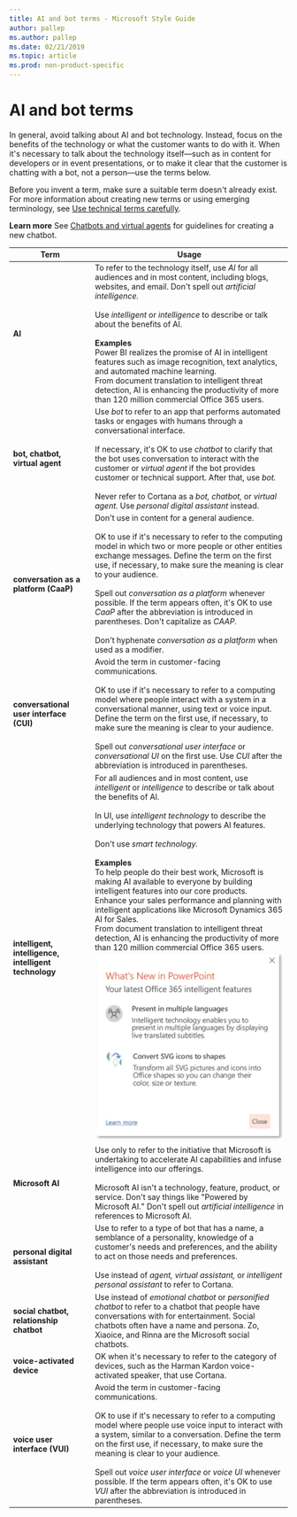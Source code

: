 ```yaml
---
title: AI and bot terms - Microsoft Style Guide
author: pallep
ms.author: pallep
ms.date: 02/21/2019
ms.topic: article
ms.prod: non-product-specific
---
```


# AI and bot terms

In general, avoid talking about AI and bot technology. Instead, focus on the benefits of the technology or what the customer wants to do with it. When it's necessary to talk about the technology itself—such as in content for developers or in event presentations, or to make it clear that the customer is chatting with a bot, not a person—use the terms below.  

Before you invent a term, make sure a suitable term doesn't already exist. For more information about creating new terms or using emerging terminology, see [Use technical terms carefully](~/word-choice/use-technical-terms-carefully.md).

**Learn more** See [Chatbots and virtual agents](~/chatbots-virtual-agents/index.md) for guidelines for creating a new chatbot.


|                 **Term**                 |                                                                                                                                                                                                                                                                                    **Usage**                                                                                                                                                                                                                                                                                     |
|------------------------------------------|----------------------------------------------------------------------------------------------------------------------------------------------------------------------------------------------------------------------------------------------------------------------------------------------------------------------------------------------------------------------------------------------------------------------------------------------------------------------------------------------------------------------------------------------------------------------------------|
|     **AI**     |                                                                                                                                                                                To refer to the technology itself, use *AI* for all audiences and in most content, including blogs, websites, and email. Don't spell out *artificial intelligence.*<br /><br /> Use *intelligent* or *intelligence* to describe or talk about the benefits of AI.<br /><br /> **Examples**<br />Power BI realizes the promise of AI in intelligent features such as image recognition, text analytics, and automated machine learning.<br />From document translation to intelligent threat detection, AI is enhancing the productivity of more than 120 million commercial Office 365 users.                                                               |
|                 **bot, chatbot, virtual agent**                  |                                                                   Use *bot* to refer to an app that performs automated tasks or engages with humans through a conversational interface.<br /><br />If necessary, it's OK to use *chatbot* to clarify that the bot uses conversation to interact with the customer or *virtual agent* if the bot provides customer or technical support. After that, use *bot.*<br /><br />Never refer to Cortana as a *bot, chatbot,* or *virtual agent.* Use *personal digital assistant* instead.                                                                                                            |
|  **conversation as a platform (CaaP)**   | Don't use in content for a general audience.<br /><br />OK to use if it's necessary to refer to the computing model in which two or more people or other entities exchange messages. Define the term on the first use, if necessary, to make sure the meaning is clear to your audience.<br /><br />Spell out *conversation as a platform* whenever possible. If the term appears often, it's OK to use *CaaP* after the abbreviation is introduced in parentheses. Don't capitalize as *CAAP.*<br /><br />Don't hyphenate *conversation as a platform* when used as a modifier. |
| **conversational user interface (CUI)**  |                            Avoid the term in customer-facing communications.<br /><br />OK to use if it's necessary to refer to a computing model where people interact with a system in a conversational manner, using text or voice input. Define the term on the first use, if necessary, to make sure the meaning is clear to your audience.<br /><br />Spell out *conversational user interface* or *conversational UI* on the first use. Use *CUI* after the abbreviation is introduced in parentheses.                             |
| **intelligent, intelligence, intelligent technology** |                                                                                                                                                            For all audiences and in most content, use *intelligent* or *intelligence* to describe or talk about the benefits of AI.<br /><br />In UI, use *intelligent technology* to describe the underlying technology that powers AI features.<br /><br />Don't use *smart technology.*<br /><br />**Examples**<br />To help people do their best work, Microsoft is making AI available to everyone by building intelligent features into our core products.<br />Enhance your sales performance and planning with intelligent applications like Microsoft Dynamics 365 AI for Sales.<br />From document translation to intelligent threat detection, AI is enhancing the productivity of more than 120 million commercial Office 365 users.<br />![](media/intelligent-feature-example.png)                                                                                                                               |
|      **Microsoft AI**      |                                                                                                                                                                                  Use only to refer to the initiative that Microsoft is undertaking to accelerate AI capabilities and infuse intelligence into our offerings.<br /><br />Microsoft AI isn't a technology, feature, product, or service. Don't say things like "Powered by Microsoft AI." Don't spell out *artificial intelligence* in references to Microsoft AI.                                                                                                                                                              |
|      **personal digital assistant**      |                                                                                                                                                                                                                                       Use to refer to a type of bot that has a name, a semblance of a personality, knowledge of a customer's needs and preferences, and the ability to act on those needs and preferences.<br /><br />Use instead of *agent, virtual assistant,* or *intelligent personal assistant* to refer to Cortana.                                                                                                                                            |
| **social chatbot, relationship chatbot** |                                                                                                                                                                Use instead of *emotional chatbot* or *personified chatbot* to refer to a chatbot that people have conversations with for entertainment. Social chatbots often have a name and persona. Zo, Xiaoice, and Rinna are the Microsoft social chatbots.                                                                                                                                                                 |
|        **voice-activated device**        |                                                                                                                                                                                                                         OK when it's necessary to refer to the category of devices, such as the Harman Kardon voice-activated speaker, that use Cortana.                                                                                                                                                                                                                         |
|      **voice user interface (VUI)**      |                                         Avoid the term in customer-facing communications.<br /><br />OK to use if it's necessary to refer to a computing model where people use voice input to interact with a system, similar to a conversation. Define the term on the first use, if necessary, to make sure the meaning is clear to your audience.<br /><br />Spell out *voice user interface* or *voice UI* whenever possible. If the term appears often, it's OK to use *VUI* after the abbreviation is introduced in parentheses.                                          |


